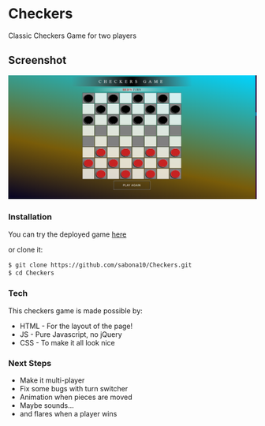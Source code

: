 # Checkers
Classic Checkers Game for two players

## Screenshot
![image](Game.PNG)

### Installation
You can try the deployed game [here](https://sabona10.github.io/Checkers/)

or clone it:
```sh
$ git clone https://github.com/sabona10/Checkers.git
$ cd Checkers
```

### Tech

This checkers game is made possible by:

* HTML - For the layout of the page!
* JS - Pure Javascript, no jQuery
* CSS - To make it all look nice

### Next Steps

 - Make it multi-player
 - Fix some bugs with turn switcher
 - Animation when pieces are moved
 - Maybe sounds...
 - and flares when a player wins
